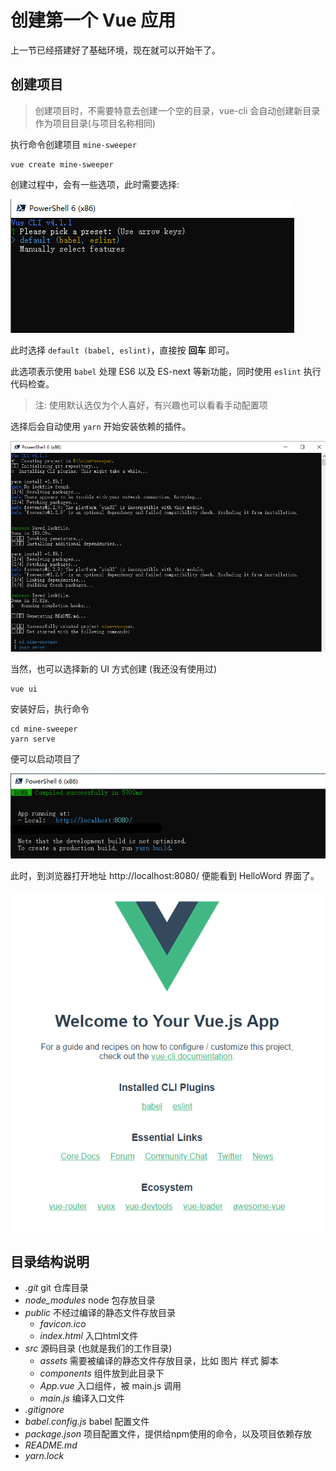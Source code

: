 # 创建第一个 Vue 应用

上一节已经搭建好了基础环境，现在就可以开始干了。

## 创建项目

> 创建项目时，不需要特意去创建一个空的目录，vue-cli 会自动创建新目录作为项目目录(与项目名称相同)

执行命令创建项目 `mine-sweeper`

```shell
vue create mine-sweeper
```

创建过程中，会有一些选项，此时需要选择:

![cli](./images/cli/00.png)

此时选择 `default (babel, eslint)`，直接按 **回车** 即可。

此选项表示使用 `babel` 处理 ES6 以及 ES-next 等新功能，同时使用 `eslint` 执行代码检查。

> 注: 使用默认选仅为个人喜好，有兴趣也可以看看手动配置项

选择后会自动使用 `yarn` 开始安装依赖的插件。

![cli](./images/cli/01.png)

当然，也可以选择新的 UI 方式创建 (我还没有使用过)

```shell
vue ui
```

安装好后，执行命令

```shell
cd mine-sweeper
yarn serve
```

便可以启动项目了

![cli](./images/cli/02.png)

此时，到浏览器打开地址 http://localhost:8080/ 便能看到 HelloWord 界面了。

![cli](./images/cli/03.png)

## 目录结构说明

- *.git* git 仓库目录
- *node_modules* node 包存放目录
- *public* 不经过编译的静态文件存放目录
  - *favicon.ico*
  - *index.html* 入口html文件
- *src* 源码目录 (也就是我们的工作目录)
  - *assets* 需要被编译的静态文件存放目录，比如 图片 样式 脚本
  - *components* 组件放到此目录下
  - *App.vue* 入口组件，被 main.js 调用
  - *main.js* 编译入口文件
- *.gitignore*
- *babel.config.js* babel 配置文件
- *package.json* 项目配置文件，提供给npm使用的命令，以及项目依赖存放
- *README.md*
- *yarn.lock*
